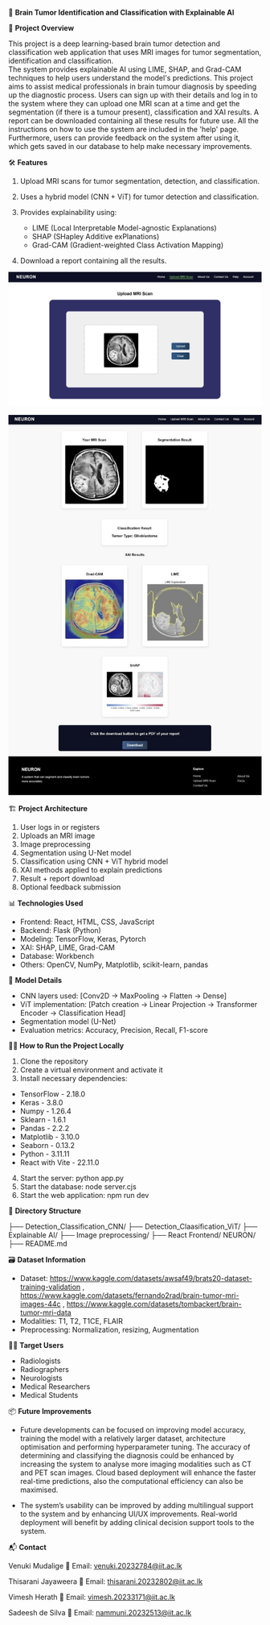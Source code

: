 🧠 **Brain Tumor Identification and Classification with Explainable AI** 

📌 **Project Overview** 

This project is a deep learning-based brain tumor detection and classification web application that uses MRI images for tumor segmentation, identification and classification.  
The system provides explainable AI using LIME, SHAP, and Grad-CAM techniques to help users understand the model's predictions. This project aims to assist medical professionals
in brain tumour diagnosis by speeding up the diagnostic process. Users can sign up with their details and log in to the system where they can upload one MRI scan at a time and
get the segmentation (if there is a tumour present), classification and XAI results. A report can be downloaded containing all these results for future use. All the instructions
on how to use the system are included in the 'help' page. Furthermore, users can provide feedback on the system after using it, which gets saved in our database to help make
necessary improvements. 

🛠️ **Features** 

1. Upload MRI scans for tumor segmentation, detection, and classification.
2. Uses a hybrid model (CNN + ViT) for tumor detection and classification.
3. Provides explainability using: 

   - LIME (Local Interpretable Model-agnostic Explanations)
   - SHAP (SHapley Additive exPlanations) 
   - Grad-CAM (Gradient-weighted Class Activation Mapping) 

4. Download a report containing all the results.
   

![image alt](https://github.com/TharinsaMudalige/Neuron-Brain_Tumor_Detection_Classification_with_XAI/blob/2865a356620a37df6cba8d3084aaa5ee371e3408/Readme_images/img_1.png)


![image alt](https://github.com/TharinsaMudalige/Neuron-Brain_Tumor_Detection_Classification_with_XAI/blob/2865a356620a37df6cba8d3084aaa5ee371e3408/Readme_images/img_2.jpg)

🏗️ **Project Architecture** 

1. User logs in or registers 
2. Uploads an MRI image 
3. Image preprocessing 
4. Segmentation using U-Net model 
5. Classification using CNN + ViT hybrid model
6. XAI methods applied to explain predictions 
7. Result + report download 
8. Optional feedback submission 

📊 **Technologies Used** 

- Frontend: React, HTML, CSS, JavaScript
- Backend: Flask (Python) 
- Modeling: TensorFlow, Keras, Pytorch
- XAI: SHAP, LIME, Grad-CAM 
- Database: Workbench 
- Others: OpenCV, NumPy, Matplotlib, scikit-learn, pandas 

🧪 **Model Details** 

- CNN layers used: [Conv2D → MaxPooling → Flatten → Dense] 
- ViT implementation: [Patch creation → Linear Projection → Transformer Encoder → Classification Head] 
- Segmentation model (U-Net)
- Evaluation metrics: Accuracy, Precision, Recall, F1-score 

🧑‍💻 **How to Run the Project Locally** 

1. Clone the repository 
2. Create a virtual environment and activate it 
3. Install necessary dependencies:  

- TensorFlow - 2.18.0 
- Keras - 3.8.0 
- Numpy - 1.26.4
- Sklearn - 1.6.1
- Pandas - 2.2.2
- Matplotlib - 3.10.0
- Seaborn - 0.13.2 
- Python - 3.11.11
- React with Vite - 22.11.0 
 
4. Start the server: python app.py
5. Start the database: node server.cjs
6. Start the web application: npm run dev 

📁 **Directory Structure** 

├── Detection_Classification_CNN/ 
├── Detection_Claasification_ViT/
├── Explainable AI/ 
├── Image preprocessing/
├── React Frontend/ NEURON/ 
├── README.md 

🗃️ **Dataset Information** 

- Dataset: https://www.kaggle.com/datasets/awsaf49/brats20-dataset-training-validation , https://www.kaggle.com/datasets/fernando2rad/brain-tumor-mri-images-44c ,
  https://www.kaggle.com/datasets/tombackert/brain-tumor-mri-data
- Modalities: T1, T2, T1CE, FLAIR 
- Preprocessing: Normalization, resizing, Augmentation  

👩‍⚕️ **Target Users** 

- Radiologists
- Radiographers
- Neurologists 
- Medical Researchers
- Medical Students 

📦 **Future Improvements** 

- Future developments can be focused on improving model accuracy, training the model with a relatively larger dataset, architecture optimisation and performing hyperparameter tuning.
The accuracy of determining and classifying the diagnosis could be enhanced by increasing the system to analyse more imaging modalities such as CT and PET scan images. Cloud based
deployment will enhance the faster real-time predictions, also the computational efficiency can also be maximised.  

- The system’s usability can be improved by adding multilingual support to the system and by enhancing UI/UX improvements. Real-world deployment will benefit by adding clinical decision
support tools to the system.  

📬 **Contact** 

Venuki Mudalige 
📧 Email: venuki.20232784@iit.ac.lk  

Thisarani Jayaweera 
📧 Email: thisarani.20232802@iit.ac.lk  

Vimesh Herath 
📧 Email: vimesh.20233171@iit.ac.lk   

Sadeesh de Silva
📧 Email: nammuni.20232513@iit.ac.lk 

 
